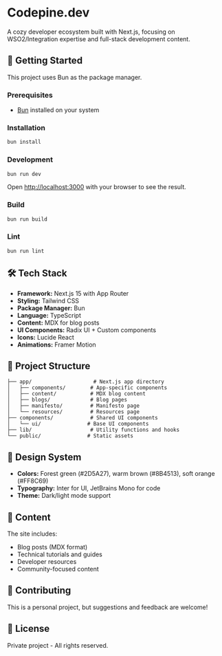 # Codepine.dev

A cozy developer ecosystem built with Next.js, focusing on WSO2/Integration expertise and full-stack development content.

## 🚀 Getting Started

This project uses Bun as the package manager.

### Prerequisites

- [Bun](https://bun.sh/) installed on your system

### Installation

```bash
bun install
```

### Development

```bash
bun run dev
```

Open [http://localhost:3000](http://localhost:3000) with your browser to see the result.

### Build

```bash
bun run build
```

### Lint

```bash
bun run lint
```

## 🛠️ Tech Stack

- **Framework:** Next.js 15 with App Router
- **Styling:** Tailwind CSS
- **Package Manager:** Bun
- **Language:** TypeScript
- **Content:** MDX for blog posts
- **UI Components:** Radix UI + Custom components
- **Icons:** Lucide React
- **Animations:** Framer Motion

## 📁 Project Structure

```
├── app/                    # Next.js app directory
│   ├── components/        # App-specific components
│   ├── content/           # MDX blog content
│   ├── blogs/             # Blog pages
│   ├── manifesto/         # Manifesto page
│   └── resources/         # Resources page
├── components/            # Shared UI components
│   └── ui/               # Base UI components
├── lib/                   # Utility functions and hooks
└── public/               # Static assets
```

## 🎨 Design System

- **Colors:** Forest green (#2D5A27), warm brown (#8B4513), soft orange (#FF8C69)
- **Typography:** Inter for UI, JetBrains Mono for code
- **Theme:** Dark/light mode support

## 📝 Content

The site includes:

- Blog posts (MDX format)
- Technical tutorials and guides
- Developer resources
- Community-focused content

## 🤝 Contributing

This is a personal project, but suggestions and feedback are welcome!

## 📄 License

Private project - All rights reserved.
